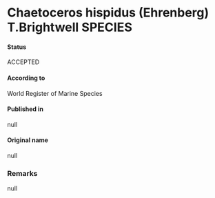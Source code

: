 Chaetoceros hispidus (Ehrenberg) T.Brightwell SPECIES
=======

#### Status
ACCEPTED

#### According to
World Register of Marine Species

#### Published in
null

#### Original name
null

### Remarks
null
